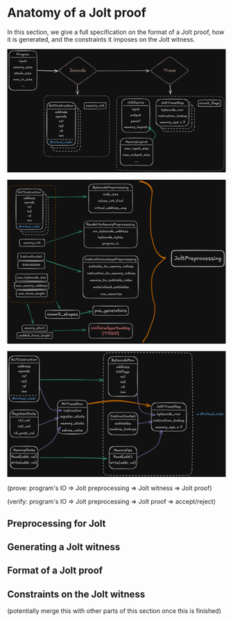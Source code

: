 # Anatomy of a Jolt proof

In this section, we give a full specification on the format of a Jolt proof, how it is generated, and the constraints it imposes on the Jolt witness.

![Jolt Program Overview](../imgs/jolt-program.png)

![Jolt Preprocessing](../imgs/jolt-preprocessing.png)

![Jolt Trace](../imgs/jolt-trace.png)

(prove: program's IO => Jolt preprocessing => Jolt witness => Jolt proof)

(verify: program's IO => Jolt preprocessing => Jolt proof => accept/reject)

## Preprocessing for Jolt

## Generating a Jolt witness

## Format of a Jolt proof

## Constraints on the Jolt witness

(potentially merge this with other parts of this section once this is finished)